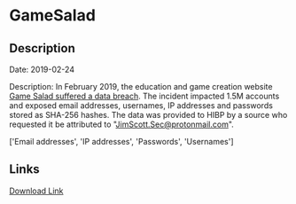 # GameSalad

## Description

Date: 2019-02-24

Description:
In February 2019, the education and game creation website <a href="https://www.zdnet.com/article/round-4-hacker-returns-and-puts-26mil-user-records-for-sale-on-the-dark-web/" target="_blank" rel="noopener">Game Salad suffered a data breach</a>. The incident impacted 1.5M accounts and exposed email addresses, usernames, IP addresses and passwords stored as SHA-256 hashes. The data was provided to HIBP by a source who requested it be attributed to &quot;JimScott.Sec@protonmail.com&quot;.


['Email addresses', 'IP addresses', 'Passwords', 'Usernames']

## Links

[Download Link](https://link-to.net/1229997/893.3808347815547/dynamic/?r=aHR0cHM6Ly93d3cubWVkaWFmaXJlLmNvbS92aWV3L0RINFExZnVmS216MzhVSi9nYW1lc2FsYWQuY29tL2ZpbGU=)